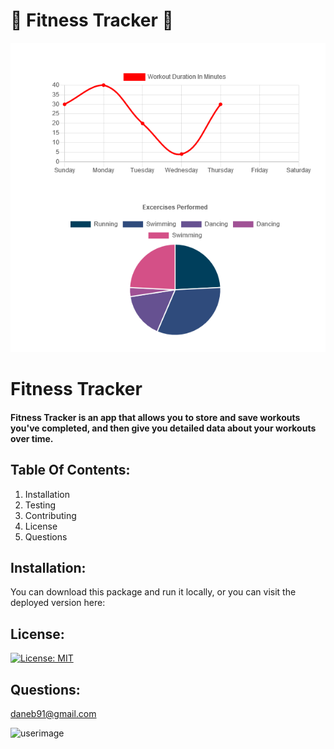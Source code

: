 # :running: Fitness Tracker :running:
![fitnesstracker](./public/demopic.png)

# Fitness Tracker 
#### Fitness Tracker is an app that allows you to store and save workouts you've completed, and then give you detailed data about your workouts over time.

## Table Of Contents:
  1. Installation 
  2. Testing 
  3. Contributing
  4. License
  5. Questions 

## Installation: 
 You can download this package and run it locally, or you can visit the deployed version here: 

## License: 
 [![License: MIT](https://img.shields.io/badge/License-MIT-yellow.svg)](https://opensource.org/licenses/MIT) 

## Questions: 
daneb91@gmail.com 

![userimage](https://avatars0.githubusercontent.com/u/8218186?v=4)
